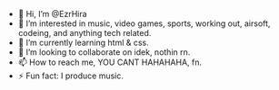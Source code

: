 - 👋 Hi, I’m @EzrHira
- 👀 I’m interested in music, video games, sports, working out, airsoft, codeing, and anything tech related.
- 🌱 I’m currently learning html & css.
- 💞️ I’m looking to collaborate on idek, nothin rn.
- 📫 How to reach me, YOU CANT HAHAHAHA, fn.
- ⚡ Fun fact: I produce music.

<!---
EzrHira/EzrHira is a ✨ special ✨ repository because its `README.md` (this file) appears on your GitHub profile.
You can click the Preview link to take a look at your changes.
--->
